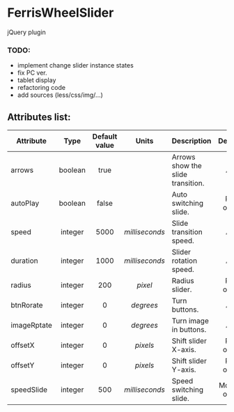 # FerrisWheelSlider
jQuery plugin

### TODO:
- implement change slider instance states
- fix PC ver.
- tablet display
- refactoring code
- add sources (less/css/img/...)

## Attributes list:
| Attribute |  Type   | Default value |       Units      |          Description                |  Device   |
|-----------|:-------:|:-------------:|:----------------:|-------------------------------------|:---------:|
|  arrows   | boolean |     true      |                  |  Arrows show the slide transition.  |    All    |
| autoPlay  | boolean |     false     |                  |        Auto switching slide.        |  PC only  |
|   speed   | integer |     5000      |  *milliseconds*  |       Slide transition speed.       |    All    |
| duration  | integer |     1000      |  *milliseconds*  |        Slider rotation speed.       |    All    |
|  radius   | integer |      200      |     *pixel*      |            Radius slider.           |  PC only  |
| btnRorate | integer |       0       |     *degrees*    |            Turn buttons.            |    All    |
|imageRptate| integer |       0       |     *degrees*    |       Turn image in buttons.        |    All    |
|  offsetX  | integer |       0       |     *pixels*     |        Shift slider X-axis.         |  PC only  |
|  offsetY  | integer |       0       |     *pixels*     |        Shift slider Y-axis.         |  PC only  |
|speedSlide | integer |      500      |  *milliseconds*  |       Speed switching slide.        |Mobile only|

